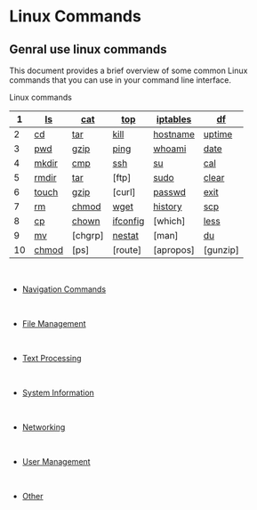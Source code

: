 #  Linux Commands
## Genral use linux commands
This document provides a brief overview of some common Linux commands that you can use in your command line interface.

<span id="top">Linux commands</span>


|1 | [ls](commands/navigation_commands.md)  | [cat](commands/file_management.md)   | [top](commands/system_information.md)     | [iptables](commands/networking.md) | [df](commands/system_information.md)     |
|--|----------------------------------------|--------------------------------------|----------------|-----------------|---------------|
|2 | [cd](commands/navigation_commands.md)  | [tar](commands/file_management.md)   | [kill](commands/others.md)    | [hostname](commands/system_information.md) | [uptime](commands/system_information.md) |
|3 | [pwd](commands/navigation_commands.md) | [gzip](commands/file_management.md)  | [ping](commands/networking.md)    | [whoami](commands/system_information.md)   | [date](commands/system_information.md)   |
|4 | [mkdir](commands/file_management.md)   | [cmp](commands/file_management.md)   | [ssh](commands/networking.md)     | [su](commands/user_management.md)       | [cal](#43)    |
|5 | [rmdir](commands/file_management.md)   | [tar](commands/file_management.md)   | [ftp]     | [sudo](commands/system_information.md)     | [clear](commands/system_information.md)  |
|6 | [touch](commands/file_management.md)   | [gzip](commands/file_management.md)  | [curl]    | [passwd](commands/user_management.md)   | [exit](commands/system_information.md)   |
|7 | [rm](commands/file_management.md)      | [chmod](commands/file_management.md) | [wget](commands/networking.md)    | [history](commands/system_information.md)  | [scp](commands/networking.md)    |
|8 | [cp](commands/file_management.md)      | [chown](commands/user_management.md) | [ifconfig](commands/networking.md)| [which]    | [less](#47)   |
|9 | [mv](commands/file_management.md)      | [chgrp]                       | [nestat](commands/networking.md)  | [man]      | [du](commands/system_information.md)     |
|10| [chmod](commands/file_management.md)   | [ps]                           | [route]   | [apropos]  | [gunzip] |

<br />


- [Navigation Commands](commands/navigation_commands.md)

<br />

- [File Management](commands/file_management.md)

<br />

- [Text Processing](commands/text_processing.md)

<br/>

- [System Information](commands/system_information.md)

<br/>

- [Networking](commands/networking.md)

<br/>

- [User Management](commands/user_management.md)

<br>

- [Other](commands/others.md)




